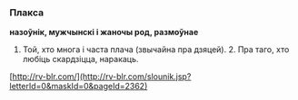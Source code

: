 ### Плакса
**назоўнік, мужчынскі і жаночы род, размоўнае**

1. Той, хто многа і часта плача (звычайна пра дзяцей). 2. Пра таго, хто любіць скардзіцца, наракаць.

<a rel="author">[http://rv-blr.com/](http://rv-blr.com/slounik.jsp?letterId=0&maskId=0&pageId=2362)</a>
